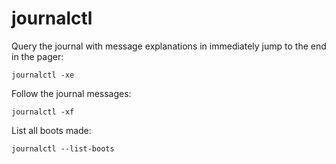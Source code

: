 # journalctl

Query the journal with message explanations in immediately jump to the end in the pager:
```shell
journalctl -xe
```

Follow the journal messages:
```shell
journalctl -xf
```

List all boots made:
```shell
journalctl --list-boots
```
